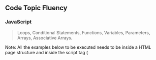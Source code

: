 ## Code Topic Fluency 

### JavaScript
> Loops, Conditional Statements, Functions, Variables, Parameters, Arrays, Associative Arrays.

Note: All the examples below to be executed needs to be inside a HTML page structure and inside the script tag (<script>).

#### Variables
> Variables are containers where data can be stored. In the code below, the 'teacherName' is a variable. JavaScript recognizes this 'teacherName' as a variable because of the special keyword *var* before the 'teacherName'. 
The equal sign (=) is used to assign the value 'Gláucio Oliveira', to the variable.

```html
<script>
  //example of a variable
  var teacherName = "Gláucio Oliveira";
  alert(teacherName); //a message will be displayed with the value of the teacherName variable
</script>
```


#### Arrays
> To store more then one information in a single variable we can make use of arrays. Arrays works just like variables in JavaScript. The difference is that we need to specify multiple values to it, we do it using the [ ] characters.


```html

...
<script>
  //example of a array of foods;
  var Foods = ["Apple","Banana","Coconut"];
  alert(Foods[0]); //a message will be displayed with the value of the first fruit on the Array Foods.
</script>
```

#### Associative Arrays
> In the example above, when we are accessing the first item (fruit) on the Array 'Foods', with the [0] index, we are acessing something called *associative array*. We can only access arrays by their position in the Array. This is a zero based array, so the first item is in the position 0. and the last one is 2. (0 = Apple, 1 = Banana, 2 = Coconut). 

